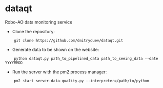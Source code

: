 # dataqt
Robo-AO data monitoring service

- Clone the repository:

```
	git clone https://github.com/dmitryduev/dataqt.git
```

- Generate data to be shown on the website:

```
	python dataqt.py path_to_pipelined_data path_to_seeing_data --date YYYYMMDD
```

- Run the server with the pm2 process manager:

```
	pm2 start server-data-quality.py --interpreter=/path/to/python
```
